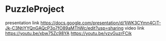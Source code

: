 # PuzzleProject
presentation link
https://docs.google.com/presentation/d/1jWK3CYmn4CjT-Jk-C3NtiYYQnGAQcP3o7fO89aMThWc/edit?usp=sharing
video link
https://youtu.be/xbw75Zc98YA
https://youtu.be/vzvGuzrFCik
